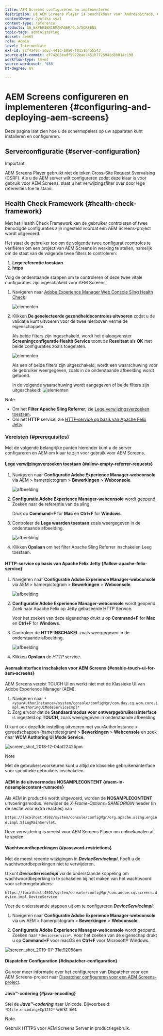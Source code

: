 ```yaml
---
title: AEM Screens configureren en implementeren
description: De AEM Screens Player is beschikbaar voor Android&trade, Chrome OS, iOS en Windows. Meer informatie over de configuratie en implementatie van AEM Screens.
contentOwner: Jyotika syal
content-type: reference
products: SG_EXPERIENCEMANAGER/6.5/SCREENS
topic-tags: administering
docset: aem65
role: Admin
level: Intermediate
exl-id: 8cf4240c-1d6c-441d-b8a0-f01516455543
source-git-commit: ef74265eadf5972eae7451b7725946d8b014c198
workflow-type: tm+mt
source-wordcount: '686'
ht-degree: 0%

---
```


# AEM Screens configureren en implementeren {#configuring-and-deploying-aem-screens}

Deze pagina laat zien hoe u de schermspelers op uw apparaten kunt installeren en configureren.

## Serverconfiguratie {#server-configuration}

>[!IMPORTANT]
>
>AEM Screens Player gebruikt niet de token Cross-Site Request Svervalsing (CSRF). Als u de AEM server wilt configureren zodat deze klaar is voor gebruik voor AEM Screens, slaat u het verwijzingsfilter over door lege referenties toe te staan.

## Health Check Framework {#health-check-framework}

Met het Health Check Framework kan de gebruiker controleren of twee benodigde configuraties zijn ingesteld voordat een AEM Screens-project wordt uitgevoerd.

Het staat de gebruiker toe om de volgende twee configuratiecontroles te verifiëren om een project van AEM Screens in werking te stellen, namelijk om de staat van de volgende twee filters te controleren:

1. **Lege referentie toestaan**
2. **https**

Volg de onderstaande stappen om te controleren of deze twee vitale configuraties zijn ingeschakeld voor AEM Screens:

1. Navigeren naar [Adobe Experience Manager Web Console Sling Health Check](http://localhost:4502/system/console/healthcheck?tags=screensconfigs&amp;overrideGlobalTimeout=).

   ![elementen](assets/health-check1.png)


2. Klikken **De geselecteerde gezondheidscontroles uitvoeren** zodat u de validatie kunt uitvoeren voor de twee hierboven vermelde eigenschappen.

   Als beide filters zijn ingeschakeld, wordt het dialoogvenster **Screeningconfiguratie Health Service** toont de **Resultaat** als **OK** met beide configuraties zoals toegelaten.

   ![elementen](assets/health-check2.png)

   Als een of beide filters zijn uitgeschakeld, wordt een waarschuwing voor de gebruiker weergegeven, zoals in de onderstaande afbeelding wordt getoond.

   In de volgende waarschuwing wordt aangegeven of beide filters zijn uitgeschakeld:
   ![elementen](assets/health-check3.png)

>[!NOTE]
>
>* Om het **Filter Apache Sling Referrer**, zie [Lege verwijzingsverzoeken toestaan](/help/user-guide/configuring-screens-introduction.md#allow-empty-referrer-requests).
>* Om het **HTTP** service, zie [HTTP-service op basis van Apache Felix Jetty](/help/user-guide/configuring-screens-introduction.md#allow-apache-felix-service).

### Vereisten {#prerequisites}

Met de volgende belangrijke punten hieronder kunt u de server configureren en AEM om klaar te zijn voor gebruik voor AEM Screens.

#### Lege verwijzingsverzoeken toestaan {#allow-empty-referrer-requests}

1. Navigeren naar **Configuratie Adobe Experience Manager-webconsole** via AEM > hamerpictogram > **Bewerkingen** > **Webconsole**.

   ![afbeelding](assets/config/empty-ref1.png)

1. **Configuratie Adobe Experience Manager-webconsole** wordt geopend. Zoeken naar de referentie van de sling.

   Druk op **Command+F** for **Mac** en **Ctrl+F** for **Windows**.

1. Controleer de **Lege waarden toestaan** zoals weergegeven in de onderstaande afbeelding.

   ![afbeelding](assets/config/empty-ref2.png)

1. Klikken **Opslaan** om het filter Apache Sling Referrer inschakelen Leeg toestaan.


#### HTTP-service op basis van Apache Felix Jetty {#allow-apache-felix-service}

1. Navigeren naar **Configuratie Adobe Experience Manager-webconsole** via AEM > hamerpictogram > **Bewerkingen** > **Webconsole**.

   ![afbeelding](assets/config/empty-ref1.png)

1. **Configuratie Adobe Experience Manager-webconsole** wordt geopend. Zoek naar Apache Felix op Jetty gebaseerde HTTP Service.

   Voor het zoeken van deze eigenschap drukt u op **Command+F** for **Mac** en **Ctrl+F** for **Windows**.

1. Controleer de **HTTP INSCHAKEL** zoals weergegeven in de onderstaande afbeelding.

   ![afbeelding](assets/config/config-1.png)

1. Klikken **Opslaan** de *HTTP* service.

#### Aanraakinterface inschakelen voor AEM Screens {#enable-touch-ui-for-aem-screens}

AEM Screens vereist TOUCH UI en werkt niet met de Klassieke UI van Adobe Experience Manager (AEM).

1. Navigeren naar `*<yourAuthorInstance>/system/console/configMgr/com.day.cq.wcm.core.impl.AuthoringUIModeServiceImpl*`
1. Zorg ervoor dat de **Standaardmodus voor ontwerpgebruikersinterface** is ingesteld op **TOUCH**, zoals weergegeven in onderstaande afbeelding

U kunt ook dezelfde instelling uitvoeren met yourAuthorInstance *>* gereedschappen (hamerpictogram) > **Bewerkingen** > **Webconsole** en zoek naar **WCM Authoring UI Mode Service**.

![screen_shot_2018-12-04at22425pm](assets/screen_shot_2018-12-04at22425pm.png)

>[!NOTE]
>
>Met de gebruikersvoorkeuren kunt u altijd de klassieke gebruikersinterface voor specifieke gebruikers inschakelen.

#### AEM in de uitvoermodus NOSAMPLECONTENT {#aem-in-nosamplecontent-runmode}

Als AEM in productie wordt uitgevoerd, worden de **NOSAMPLECONTENT** uitvoeringsmodus. Verwijder de *X-Frame-Options=SAMEORIGIN* header (in de sectie voor extra reacties) van

`https://localhost:4502/system/console/configMgr/org.apache.sling.engine.impl.SlingMainServlet`.

Deze verwijdering is vereist voor AEM Screens Player om onlinekanalen af te spelen.

#### Wachtwoordbeperkingen {#password-restrictions}

Met de meest recente wijzigingen in ***DeviceServiceImpl***, hoeft u de wachtwoordbeperkingen niet te verwijderen.

U kunt ***DeviceServiceImpl*** via de onderstaande koppeling om wachtwoordbeperking in te schakelen bij het maken van het wachtwoord voor schermgebruikers:

`https://localhost:4502/system/console/configMgr/com.adobe.cq.screens.device.impl.DeviceService`

Voer de onderstaande stappen uit om te configureren ***DeviceServiceImpl***:

1. Navigeren naar **Configuratie Adobe Experience Manager-webconsole** via uw AEM > hamerpictogram > **Bewerkingen** > **Webconsole**.

1. **Configuratie Adobe Experience Manager-webconsole** wordt geopend. Zoeken naar `*deviceservice*`. Voor het zoeken van de eigenschap drukt u op **Command+F** voor macOS en **Ctrl+F** voor Microsoft® Windows.

![screen_shot_2019-07-31at92058am](assets/screen_shot_2019-07-31at92058am.png)

#### Dispatcher Configuration {#dispatcher-configuration}

Ga voor meer informatie over het configureren van Dispatcher voor een AEM Screens-project naar [Dispatcher configureren voor een AEM Screens-project](dispatcher-configurations-aem-screens.md).

#### Java™-codering {#java-encoding}

Stel de ***Java™-codering*** naar Unicode. Bijvoorbeeld: `*Dfile.encoding=Cp1252*` werkt niet.

>[!NOTE]
>
>Gebruik HTTPS voor AEM Screens Server in productiegebruik.
